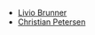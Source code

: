 - [Livio Brunner](https://github.com/BrunnerLivio/BrunnerLivio)
- [Christian Petersen](https://github.com/fnky/fnky)
